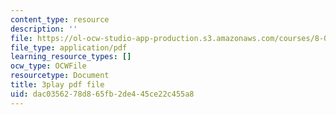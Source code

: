 ```yaml
---
content_type: resource
description: ''
file: https://ol-ocw-studio-app-production.s3.amazonaws.com/courses/8-01sc-classical-mechanics-fall-2016/dac0356278d865fb2de445ce22c455a8_0jWwl0bt6aU.pdf
file_type: application/pdf
learning_resource_types: []
ocw_type: OCWFile
resourcetype: Document
title: 3play pdf file
uid: dac03562-78d8-65fb-2de4-45ce22c455a8
---
```


